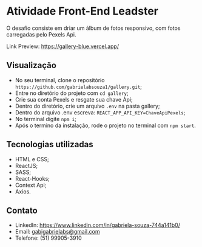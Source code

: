 # Atividade Front-End Leadster

O desafio consiste em driar um álbum de fotos responsivo, com fotos carregadas pelo Pexels Api.

Link Preview: https://gallery-blue.vercel.app/

## Visualização

- No seu terminal, clone o repositório `https://github.com/gabrielabsouza1/gallery.git`;
- Entre no diretório do projeto com `cd gallery`;
- Crie sua conta Pexels e resgate sua chave Api;
- Dentro do diretório, crie um arquivo `.env` na pasta gallery;
- Dentro do arquivo .env escreva: `REACT_APP_API_KEY=ChaveApiPexels`;
- No terminal digite `npm i`;
- Após o termino da instalação, rode o projeto no terminal com `npm start`.

## Tecnologias utilizadas

- HTML e CSS;
- ReactJS;
- SASS;
- React-Hooks;
- Context Api;
- Axios.

## Contato

- LinkedIn: https://www.linkedin.com/in/gabriela-souza-744a141b0/
- Email: gabigabrielabs@gmail.com
- Telefone: (51) 99905-3910

